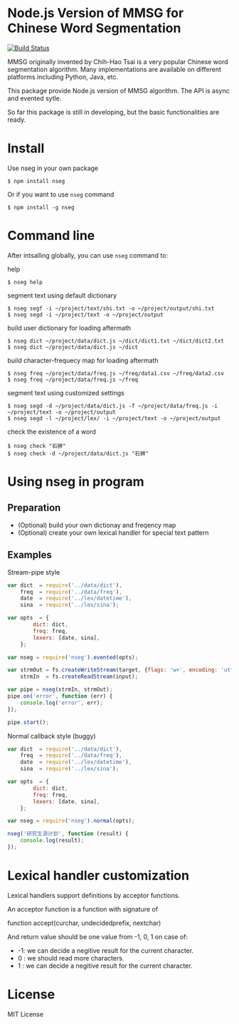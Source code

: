 Node.js Version of MMSG for Chinese Word Segmentation
======================================================
[![Build Status](https://secure.travis-ci.org/mountain/nseg.png)](http://travis-ci.org/mountain/nseg)

MMSG originally invented by Chih-Hao Tsai is a very popular Chinese word
segmentation algorithm. Many implementations are available on different
platforms including Python, Java, etc.

This package provide Node.js version of MMSG algorithm. The API is async and evented sytle.

So far this package is still in developing, but the basic functionalities are ready.

Install
=======

Use nseg in your own package

    $ npm install nseg

Or if you want to use `nseg` command

    $ npm install -g nseg

Command line
============

After intsalling globally, you can use `nseg` command to:

help

    $ nseg help

segment text using default dictionary

    $ nseg segf -i ~/project/text/shi.txt -o ~/project/output/shi.txt
    $ nseg segd -i ~/project/text -o ~/project/output

build user dictionary for loading aftermath

    $ nseg dict ~/project/data/dict.js ~/dict/dict1.txt ~/dict/dict2.txt
    $ nseg dict ~/project/data/dict.js ~/dict

build character-frequecy map for loading aftermath

    $ nseg freq ~/project/data/freq.js ~/freq/data1.csv ~/freq/data2.csv
    $ nseg freq ~/project/data/freq.js ~/freq

segment text using customized settings

    $ nseg segd -d ~/project/data/dict.js -f ~/project/data/freq.js -i ~/project/text -o ~/project/output
    $ nseg segd -l ~/project/lex/ -i ~/project/text -o ~/project/output

check the existence of a word

    $ nseg check "石狮"
    $ nseg check -d ~/project/data/dict.js "石狮"

Using nseg in program
======================

Preparation
-----------

- (Optional) build your own dictionay and freqency map
- (Optional) create your own lexical handler for special text pattern

Examples
--------

Stream-pipe style

````javascript
var dict  = require('../data/dict'),
    freq  = require('../data/freq'),
    date  = require('../lex/datetime'),
    sina  = require('../lex/sina');

var opts  = {
        dict: dict,
        freq: freq,
        lexers: [date, sina],
    };

var nseg = require('nseg').evented(opts);

var strmOut = fs.createWriteStream(target, {flags: 'w+', encoding: 'utf-8'}),
    strmIn  = fs.createReadStream(input);

var pipe = nseg(strmIn, strmOut);
pipe.on('error', function (err) {
    console.log('error', err);
});

pipe.start();

````

Normal callback style (buggy)

````javascript
var dict  = require('../data/dict'),
    freq  = require('../data/freq'),
    date  = require('../lex/datetime'),
    sina  = require('../lex/sina');

var opts  = {
        dict: dict,
        freq: freq,
        lexers: [date, sina],
    };

var nseg = require('nseg').normal(opts);

nseg('研究生源计划', function (result) {
    console.log(result);
});

````

Lexical handler customization
=============================

Lexical handlers support definitions by acceptor functions.

An acceptor function is a function with signature of

function accept(curchar, undecidedprefix, nextchar)

And return value should be one value from -1, 0, 1 on case of:

* -1: we can decide a negitive result for the current character.
* 0 : we should read more characters.
* 1 : we can decide a negitive result for the current character.

License
=======

MIT License
